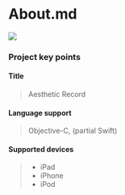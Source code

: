 # About.md
![](https://test.aestheticrecord.com/images/logo.png?v=123)

### Project key points

#### **Title**
> Aesthetic Record

#### **Language support**
> Objective-C, (partial Swift) 

#### **Supported devices**
> - iPad
> - iPhone
> - iPod
